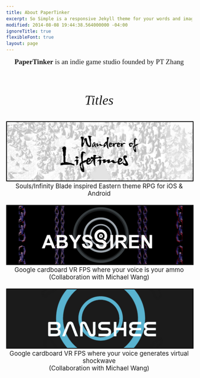 ```yaml
---
title: About PaperTinker
excerpt: So Simple is a responsive Jekyll theme for your words and images.
modified: 2014-08-08 19:44:38.564000000 -04:00
ignoreTitle: true
flexibleFont: true
layout: page
---
```


<div align="center" style="font-family:'volkhov',serif;font-size:1.2rem;padding: 0em 0 0em 0;"><b>PaperTinker</b> is an indie game studio founded by PT Zhang</div>

<div align="center" style="font-family:'volkhov',serif;font-style:italic;font-size:2.25rem;font-weight:400;padding: 2em 0 1em 0;">Titles</div>

<div align="center" style="padding: 0em 0 0em 0;"><a href="/games/lifetimes/"><img style="border: 2px solid black;" src="/images/WandererOfLifetimesBanner.jpg"></a></div>
<div align="center" style="padding: 0em 0 0em 0; font-size: 1.2em;">Souls/Infinity Blade inspired Eastern theme RPG for iOS & Android</div>

<div align="center" style="padding: 1.5em 0 0em 0;"><a href="/games/abyssiren/"><img style="border: 2px solid black;" src="/images/AbyssirenBanner.png"></a></div>
<div align="center" style="padding: 0em 0 0em 0; font-size: 1.2em;">Google cardboard VR FPS where your voice is your ammo
<br>
(Collaboration with Michael Wang)</div>

<div align="center" style="padding: 1.5em 0 0em 0;"><a href="/games/banshee/"><img style="border: 2px solid black;" src="/images/BansheeBanner.png"></a></div>
<div align="center" style="padding: 0em 0 0em 0; font-size: 1.2em;">Google cardboard VR FPS where your voice generates virtual shockwave
<br>
(Collaboration with Michael Wang)</div>